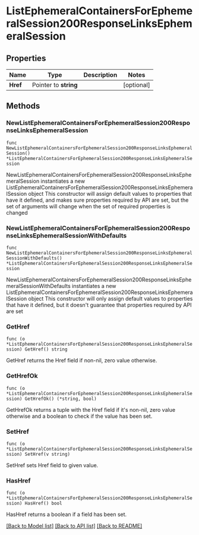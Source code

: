 # ListEphemeralContainersForEphemeralSession200ResponseLinksEphemeralSession

## Properties

Name | Type | Description | Notes
------------ | ------------- | ------------- | -------------
**Href** | Pointer to **string** |  | [optional] 

## Methods

### NewListEphemeralContainersForEphemeralSession200ResponseLinksEphemeralSession

`func NewListEphemeralContainersForEphemeralSession200ResponseLinksEphemeralSession() *ListEphemeralContainersForEphemeralSession200ResponseLinksEphemeralSession`

NewListEphemeralContainersForEphemeralSession200ResponseLinksEphemeralSession instantiates a new ListEphemeralContainersForEphemeralSession200ResponseLinksEphemeralSession object
This constructor will assign default values to properties that have it defined,
and makes sure properties required by API are set, but the set of arguments
will change when the set of required properties is changed

### NewListEphemeralContainersForEphemeralSession200ResponseLinksEphemeralSessionWithDefaults

`func NewListEphemeralContainersForEphemeralSession200ResponseLinksEphemeralSessionWithDefaults() *ListEphemeralContainersForEphemeralSession200ResponseLinksEphemeralSession`

NewListEphemeralContainersForEphemeralSession200ResponseLinksEphemeralSessionWithDefaults instantiates a new ListEphemeralContainersForEphemeralSession200ResponseLinksEphemeralSession object
This constructor will only assign default values to properties that have it defined,
but it doesn't guarantee that properties required by API are set

### GetHref

`func (o *ListEphemeralContainersForEphemeralSession200ResponseLinksEphemeralSession) GetHref() string`

GetHref returns the Href field if non-nil, zero value otherwise.

### GetHrefOk

`func (o *ListEphemeralContainersForEphemeralSession200ResponseLinksEphemeralSession) GetHrefOk() (*string, bool)`

GetHrefOk returns a tuple with the Href field if it's non-nil, zero value otherwise
and a boolean to check if the value has been set.

### SetHref

`func (o *ListEphemeralContainersForEphemeralSession200ResponseLinksEphemeralSession) SetHref(v string)`

SetHref sets Href field to given value.

### HasHref

`func (o *ListEphemeralContainersForEphemeralSession200ResponseLinksEphemeralSession) HasHref() bool`

HasHref returns a boolean if a field has been set.


[[Back to Model list]](../README.md#documentation-for-models) [[Back to API list]](../README.md#documentation-for-api-endpoints) [[Back to README]](../README.md)


